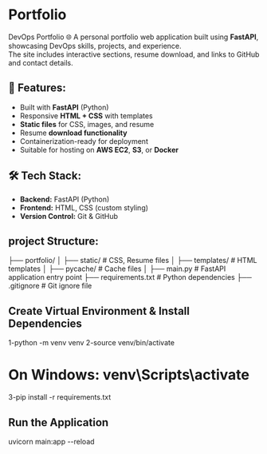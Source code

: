# Portfolio
DevOps Portfolio 🌐
A personal portfolio web application built using **FastAPI**, showcasing DevOps skills, projects, and experience.  
The site includes interactive sections, resume download, and links to GitHub and contact details.

## 🚀 Features:
- Built with **FastAPI** (Python)
- Responsive **HTML + CSS** with templates
- **Static files** for CSS, images, and resume
- Resume **download functionality**
- Containerization-ready for deployment
- Suitable for hosting on **AWS EC2**, **S3**, or **Docker**

## 🛠 Tech Stack:
- **Backend:** FastAPI (Python)
- **Frontend:** HTML, CSS (custom styling)
- **Version Control:** Git & GitHub

## project Structure:
├── portfolio/
│ ├── static/ # CSS, Resume files
│ ├── templates/ # HTML templates
│ ├── pycache/ # Cache files
│
├── main.py # FastAPI application entry point
├── requirements.txt # Python dependencies
├── .gitignore # Git ignore file


## Create Virtual Environment & Install Dependencies
1-python -m venv venv
2-source venv/bin/activate    
# On Windows: venv\Scripts\activate
3-pip install -r requirements.txt


## Run the Application
uvicorn main:app --reload
